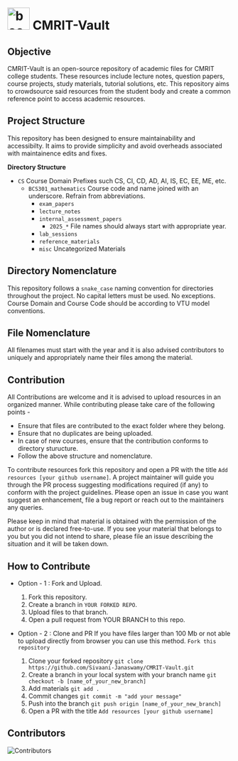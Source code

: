 # <img width="50" height="50" alt="book_icon" src="https://github.com/user-attachments/assets/5447f3d4-2290-451a-b37d-2e1a4940ec97" />  CMRIT-Vault 


## Objective
CMRIT-Vault is an open-source repository of academic files for CMRIT college students. These resources include lecture notes, question papers, course projects, study materials, tutorial solutions, etc. This repository aims to crowdsource said resources from the student body and create a common reference point to access academic resources. 

## Project Structure
This repository has been designed to ensure maintainability and accessibilty. It aims to provide simplicity and avoid overheads associated with maintainence edits and fixes.<br>

**Directory Structure**<br>
- ```CS``` Course Domain Prefixes such CS, CI, CD, AD, AI, IS, EC, EE, ME, etc.
  - ```BCS301_mathematics``` Course code and name joined with an underscore. Refrain from abbreviations.
     - ```exam_papers```
     - ```lecture_notes```
     - ```internal_assessment_papers```
         - ```2025_*``` File names should always start with appropriate year.
     - ```lab_sessions```
     - ```reference_materials```
     - ```misc``` Uncategorized Materials
    
## Directory Nomenclature
This repository follows a ```snake_case``` naming convention for directories throughout the project. No capital letters must be used. No exceptions. Course Domain and Course Code should be according to VTU model conventions.

## File Nomenclature
All filenames must start with the year and it is also advised contributors to uniquely and appropriately name their files among the material. 

## Contribution
All Contributions are welcome and it is advised to upload resources in an organized manner. While contributing please take care of the following points -

- Ensure that files are contributed to the exact folder where they belong.
- Ensure that no duplicates are being uploaded.
- In case of new courses, ensure that the contribution conforms to directory sturucture.
- Follow the above structure and nomenclature.
  
To contribute resources fork this repository and open a PR with the title ```Add resources [your github username]```. A project maintainer will guide you through the PR process suggesting modifications required (if any) to conform with the project guidelines. Please open an issue in case you want suggest an enhancement, file a bug report or reach out to the maintainers any queries.

Please keep in mind that material is obtained with the permission of the author or is declared free-to-use. If you see your material that belongs to you but you did not intend to share, please file an issue describing the situation and it will be taken down.

## How to Contribute
- Option - 1 : Fork and Upload.
   1. Fork this repository.
   2. Create a branch in ```YOUR FORKED REPO```.
   3. Upload files to that branch.
   4. Open a pull request from YOUR BRANCH to this repo.

- Option - 2 : Clone and PR
   If you have files larger than 100 Mb or not able to upload directly from browser you can use this method.
   ```Fork this repository```
   1. Clone your forked repository
      ```git clone https://github.com/Sivaani-Janaswamy/CMRIT-Vault.git```
   2. Create a branch in your local system with your branch name
      ```git checkout -b [name_of_your_new_branch]```
   3. Add materials
      ```git add . ```
   4. Commit changes
      ```git commit -m "add your message"```
   5. Push into the branch
      ```git push origin [name_of_your_new_branch]```
   6. Open a PR with the title ```Add resources [your github username]```

## Contributors

![Contributors](CONTRIBUTORS.svg)

